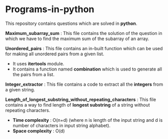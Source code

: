 # Programs-in-python
This repository contains questions which are solved in **python**.


**Maximum_subarray_sum** : This file contains the solution of the question in which we have to find the maximum sum of the subarray of an array. 


**Unordered_pairs** : This file contains an in-built function which can be used for making all unordered pairs from a given list.
   - It uses **itertools** module.
   - It contains a function named **combination** which is used to generate all the pairs from a list.


**Integer_extractor** : This file contains a code to extract all the **integers** from a given string.


**Length_of_longest_substring_without_repeating_characters** : This file contains a way to find length of **longest substring** of a string without repeating characters.
   - **Time complexity** : O(n+d) (where n is length of the input string and d is number of characters in input string alphabet).
   - **Space complexity** : O(d)

